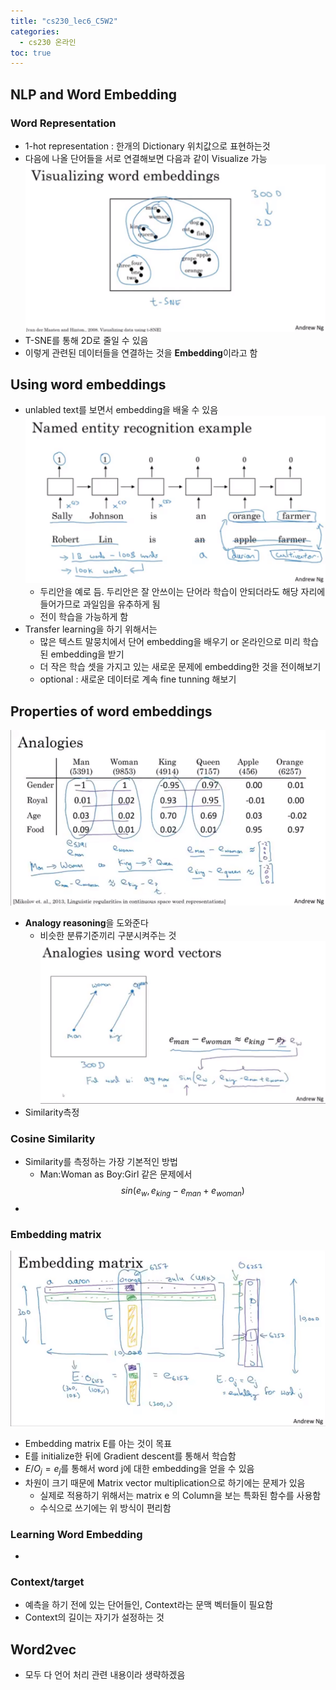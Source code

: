 ```yaml
---
title: "cs230_lec6_C5W2"
categories: 
  - cs230 온라인 
toc: true
---
```

## NLP and Word Embedding

### Word Representation
- 1-hot representation : 한개의 Dictionary 위치값으로 표현하는것
- 다음에 나올 단어들을 서로 연결해보면 다음과 같이 Visualize 가능
![](../assets/img/images/2020-02-11-13-06-47.png)
- T-SNE를 통해 2D로 줄일 수 있음
- 이렇게 관련된 데이터들을 연결하는 것을 **Embedding**이라고 함

## Using word embeddings
- unlabled text를 보면서 embedding을 배울 수 있음
![](../assets/img/images/2020-02-11-13-12-23.png)
  - 두리안을 예로 듬. 두리안은 잘 안쓰이는 단어라 학습이 안되더라도 해당 자리에 들어가므로 과일임을 유추하게 됨
  - 전이 학습을 가능하게 함
- Transfer learning을 하기 위해서는
  - 많은 텍스트 말뭉치에서 단어 embedding을 배우기 or 온라인으로 미리 학습된 embedding을 받기
  - 더 작은 학습 셋을 가지고 있는 새로운 문제에 embedding한 것을 전이해보기
  - optional : 새로운 데이터로 계속 fine tunning 해보기 

## Properties of word embeddings
![](../assets/img/images/2020-02-11-13-30-29.png)
- **Analogy reasoning**을 도와준다
  - 비슷한 분류기준끼리 구분시켜주는 것
![](../assets/img/images/2020-02-11-13-44-52.png)
- Similarity측정

### Cosine Similarity
- Similarity를 측정하는 가장 기본적인 방법
  - Man:Woman as Boy:Girl 같은 문제에서
$$sin(e_w,e_{king}-e_{man}+e_{woman})$$
- 

### Embedding matrix
![](../assets/img/images/2020-02-11-13-58-16.png)
- Embedding matrix E를 아는 것이 목표
- E를 initialize한 뒤에 Gradient descent를 통해서 학습함
- $E /O_j=e_j$를 통해서 word j에 대한 embedding을 얻을 수 있음
- 차원이 크기 때문에 Matrix vector multiplication으로 하기에는 문제가 있음
  - 실제로 적용하기 위해서는 matrix e 의 Column을 보는 특화된 함수를 사용함
  - 수식으로 쓰기에는 위 방식이 편리함

### Learning Word Embedding
- 

### Context/target
- 예측을 하기 전에 있는 단어들인, Context라는 문맥 벡터들이 필요함
- Context의 길이는 자기가 설정하는 것

## Word2vec
- 모두 다 언어 처리 관련 내용이라 생략하겠음